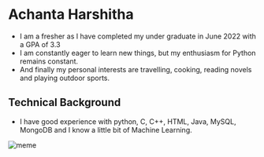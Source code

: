 # Achanta Harshitha
- I am a fresher as I have completed my under graduate in June 2022 with a GPA of 3.3
- I am constantly eager to learn new things, but my enthusiasm for Python remains constant.
- And finally my personal interests are travelling, cooking, reading novels and playing outdoor sports.
## Technical Background
- I have good experience with python, C, C++, HTML, Java, MySQL, MongoDB and I know a little bit of Machine Learning.

![meme](https://www.letseatcake.com/wp-content/uploads/2022/01/Monday-Memes-25.jpg)